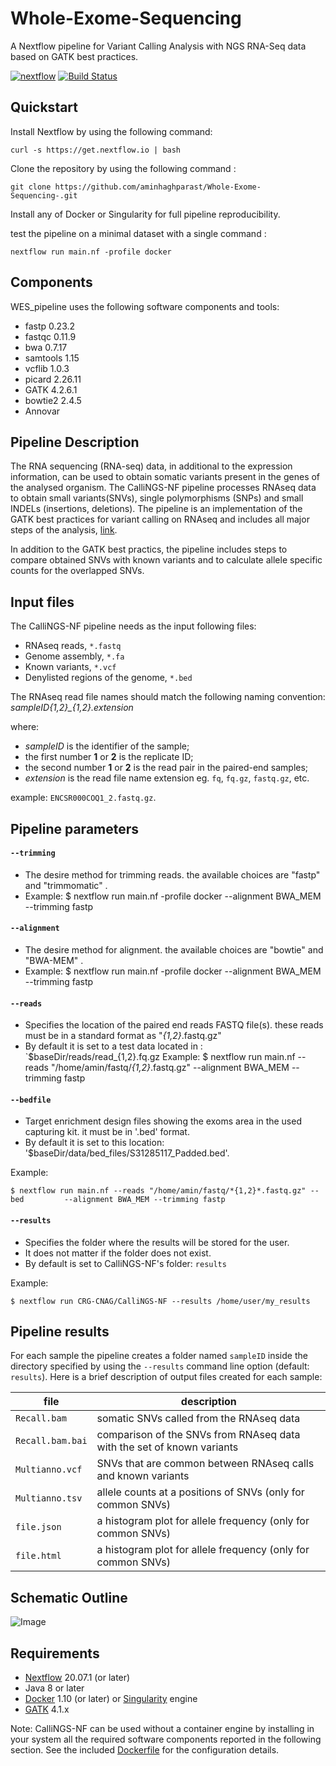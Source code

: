 # Whole-Exome-Sequencing

A Nextflow pipeline for Variant Calling Analysis with NGS RNA-Seq data based on GATK best practices.

[![nextflow](https://img.shields.io/badge/nextflow-%E2%89%A520.01.0-brightgreen.svg)](http://nextflow.io)
[![Build Status](https://github.com/CRG-CNAG/CalliNGS-NF/actions/workflows/ci.yml/badge.svg)](https://github.com/CRG-CNAG/CalliNGS-NF/actions/workflows/ci.yml)



## Quickstart 

Install Nextflow by using the following command: 

    curl -s https://get.nextflow.io | bash 
    

Clone the repository by using the following command : 

    git clone https://github.com/aminhaghparast/Whole-Exome-Sequencing-.git

Install any of Docker or Singularity for full pipeline reproducibility.

test the pipeline on a minimal dataset with a single command : 

    nextflow run main.nf -profile docker




## Components 

WES_pipeline uses the following software components and tools: 

* fastp     0.23.2
* fastqc    0.11.9
* bwa       0.7.17
* samtools  1.15
* vcflib    1.0.3
* picard    2.26.11
* GATK      4.2.6.1
* bowtie2   2.4.5
* Annovar



## Pipeline Description

The RNA sequencing (RNA-seq) data, in additional to the expression information, can be used to obtain somatic variants present in the genes of the analysed organism. The CalliNGS-NF pipeline processes RNAseq data to obtain small variants(SNVs), single polymorphisms (SNPs) and small INDELs (insertions, deletions). The pipeline is an implementation of the GATK best practices for variant calling on RNAseq and includes all major steps of the analysis, [link](http://gatkforums.broadinstitute.org/gatk/discussion/3892/the-gatk-best-practices-for-variant-calling-on-rnaseq-in-full-detail). 

In addition to the GATK best practics, the pipeline includes steps to compare obtained SNVs with known variants and to calculate allele specific counts for the overlapped SNVs.

## Input files

The CalliNGS-NF pipeline needs as the input following files:
* RNAseq reads, `*.fastq`
* Genome assembly, `*.fa`
* Known variants, `*.vcf`
* Denylisted regions of the genome, `*.bed`

The RNAseq read file names should match the following naming convention:  *sampleID{1,2}_{1,2}.extension* 

where: 
* *sampleID* is the identifier of the sample;
* the first number **1** or **2** is the replicate ID;
* the second number **1** or **2** is the read pair in the paired-end samples;
* *extension* is the read file name extension eg. `fq`, `fq.gz`, `fastq.gz`, etc. 

example: `ENCSR000COQ1_2.fastq.gz`.

## Pipeline parameters


#### `--trimming`

* The desire method for trimming reads. the available choices are "fastp" and "trimmomatic" .
* Example:
     $ nextflow run main.nf -profile docker --alignment BWA_MEM --trimming fastp


#### `--alignment`

* The desire method for alignment. the available choices are "bowtie" and "BWA-MEM" .
* Example:
    $ nextflow run main.nf -profile docker --alignment BWA_MEM --trimming fastp
 
 
#### `--reads` 
   
* Specifies the location of the paired end reads FASTQ file(s). these reads must be in a standard format as "*{1,2}*.fastq.gz"
* By default it is set to a test data located in : `$baseDir/reads/read_{1,2}.fq.gz
Example:
   $ nextflow run main.nf --reads "/home/amin/fastq/*{1,2}*.fastq.gz" --alignment BWA_MEM --trimming fastp


#### `--bedfile` 

* Target enrichment design files showing the exoms area in the used capturing kit. it must be in '.bed' format.
* By default it is set to this location: '$baseDir/data/bed_files/S31285117_Padded.bed'.

Example:

    $ nextflow run main.nf --reads "/home/amin/fastq/*{1,2}*.fastq.gz" --bed         --alignment BWA_MEM --trimming fastp


#### `--results` 
   
* Specifies the folder where the results will be stored for the user.  
* It does not matter if the folder does not exist.
* By default is set to CalliNGS-NF's folder: `results` 

Example: 

    $ nextflow run CRG-CNAG/CalliNGS-NF --results /home/user/my_results
    

    
    
## Pipeline results

For each sample the pipeline creates a folder named `sampleID` inside the directory specified by using the `--results` command line option (default: `results`).
Here is a brief description of output files created for each sample:

file | description 
---- | ----
`Recall.bam` | somatic SNVs called from the RNAseq data
`Recall.bam.bai` | comparison of the SNVs from RNAseq data with the set of known variants
`Multianno.vcf` | SNVs that are common between RNAseq calls and known variants
`Multianno.tsv` | allele counts at a positions of SNVs (only for common SNVs)
`file.json` | a histogram plot for allele frequency (only for common SNVs)
`file.html` | a histogram plot for allele frequency (only for common SNVs)


## Schematic Outline
![Image](../master/figures/workflow.png?raw=true)

## Requirements 

* [Nextflow](https://www.nextflow.io) 20.07.1 (or later)
* Java 8 or later
* [Docker](https://www.docker.com/) 1.10 (or later) or [Singularity](http://singularity.lbl.gov) engine
* [GATK](https://gatk.broadinstitute.org/) 4.1.x 

Note: CalliNGS-NF can be used without a container engine by installing in your system all the 
required software components reported in the following section. See the included 
[Dockerfile](docker/Dockerfile) for the configuration details.
 

